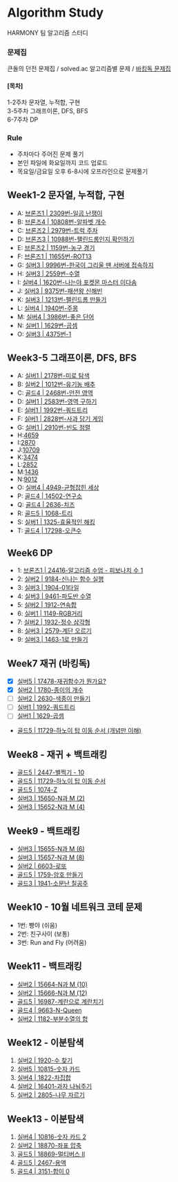 # Algorithm Study
HARMONY 팀 알고리즘 스터디

### 문제집
큰돌의 던전 문제집 / 
solved.ac 알고리즘별 문제 /
[바킹독 문제집](https://github.com/encrypted-def/basic-algo-lecture/blob/master/workbook.md)

#### [목차]
1-2주차 문자열, 누적합, 구현    
3-5주차 그래프이론, DFS, BFS   
6-7주차 DP

### Rule
- 주차마다 주어진 문제 풀기
- 본인 파일에 화요일까지 코드 업로드
- 목요일/금요일 오후 6-8시에 오프라인으로 문제풀기

## Week1-2 문자열, 누적합, 구현
- A: [브론즈1 | 2309번-일곱 난쟁이](https://www.acmicpc.net/problem/2309)
- B: [브론즈4 | 10808번-알파벳 개수](https://www.acmicpc.net/problem/10808)
- C: [브론즈2 | 2979번-트럭 주차](https://www.acmicpc.net/problem/2979)
- D: [브론즈3 | 10988번-팰린드롬인지 확인하기](https://www.acmicpc.net/problem/10988)
- E: [브론즈2 | 1159번-농구 경기](https://www.acmicpc.net/problem/1159)
- F: [브론즈1 | 11655번-ROT13](https://www.acmicpc.net/problem/11655)
- G: [실버3 | 9996번-한국이 그리울 땐 서버에 접속하지](https://www.acmicpc.net/problem/9996)
- H: [실버3 | 2559번-수열](https://www.acmicpc.net/problem/2559)
- I: [실버4 | 1620번-나는야 포켓몬 마스터 이다솜](https://www.acmicpc.net/problem/1620)
- J: [실버3 | 9375번-패션왕 신해빈](https://www.acmicpc.net/problem/9375)
- K: [실버3 | 1213번-팰린드롬 만들기](https://www.acmicpc.net/problem/1213)
- L: [실버4 | 1940번-주몽](https://www.acmicpc.net/problem/1940)
- M: [실버4 | 3986번-좋은 단어](https://www.acmicpc.net/problem/3986)
- N: [실버1 | 1629번-곱셈](https://www.acmicpc.net/problem/1629)
- O: [실버3 | 4375번-1](https://www.acmicpc.net/problem/4375)

## Week3-5 그래프이론, DFS, BFS
- A: [실버1 | 2178번-미로 탐색](https://www.acmicpc.net/problem/2178)
- B: [실버2 | 1012번-유기농 배추](https://www.acmicpc.net/problem/1012)
- C: [골드4 | 2468번-안전 영역](https://www.acmicpc.net/problem/2468)
- D: [실버1 | 2583번-영역 구하기](https://www.acmicpc.net/problem/2583)
- E: [실버1 | 1992번-쿼드트리](https://www.acmicpc.net/problem/1992)
- F: [실버1 | 2828번-사과 담기 게임](https://www.acmicpc.net/problem/2828)
- G: [실버1 | 2910번-빈도 정렬](https://www.acmicpc.net/problem/2910)
- H:[4659](https://www.acmicpc.net/problem/4659)
- I:[2870](https://www.acmicpc.net/problem/2870)
- J:[10709](https://www.acmicpc.net/problem/10709)
- K:[3474](https://www.acmicpc.net/problem/3474)
- L:[2852](https://www.acmicpc.net/problem/2852)
- M:[1436](https://www.acmicpc.net/problem/1436)
- N:[9012](https://www.acmicpc.net/problem/9012)
- O: [실버4 | 4949-균형잡힌 세상](https://www.acmicpc.net/problem/4949)
- P: [골드4 | 14502-연구소](https://www.acmicpc.net/problem/14502)
- Q: [골드4 | 2636-치즈](https://www.acmicpc.net/problem/2636)
- R: [골드5 | 1068-트리](https://www.acmicpc.net/problem/1068)
- S: [실버1 | 1325-효율적인 해킹](https://www.acmicpc.net/problem/1325)
- T: [골드4 | 17298-오큰수](https://www.acmicpc.net/problem/17298)

## Week6 DP
- 1: [브론즈1 | 24416-알고리즘 수업 - 피보나치 수 1](https://www.acmicpc.net/problem/24416)
- 2: [실버2 | 9184-신나는 함수 실행](https://www.acmicpc.net/problem/9184)
- 3: [실버3 | 1904-01타일](https://www.acmicpc.net/problem/1904)
- 4: [실버3 | 9461-파도반 수열](https://www.acmicpc.net/problem/9461)
- 5: [실버2 | 1912-연속합](https://www.acmicpc.net/problem/1912) 
- 6: [실버1 | 1149-RGB거리](https://www.acmicpc.net/problem/1149)
- 7: [실버2 | 1932-정수 삼각형](https://www.acmicpc.net/problem/1932)
- 8: [실버3 | 2579-계단 오르기](https://www.acmicpc.net/problem/2579)
- 9: [실버3 | 1463-1로 만들기](https://www.acmicpc.net/problem/1463)

## Week7 재귀 (바킹독)
- [x] [실버5 | 17478-재귀함수가 뭔가요?](https://www.acmicpc.net/problem/17478)
- [x] [실버2 | 1780-종이의 개수](https://www.acmicpc.net/problem/1780)
- [ ] [실버2 | 2630-색종이 만들기](https://www.acmicpc.net/problem/2630)
- [ ] [실버1 | 1992-쿼드트리](https://www.acmicpc.net/problem/1992)
- [ ] [실버1 | 1629-곱셈](https://www.acmicpc.net/problem/1629)
- [골드5 | 11729-하노이 탑 이동 순서 (개념만 이해)](https://www.acmicpc.net/problem/11729)

## Week8 - 재귀 + 백트래킹
- [골드5 | 2447-별찍기 - 10](https://www.acmicpc.net/problem/2447)
- [골드5 | 11729-하노이 탑 이동 순서](https://www.acmicpc.net/problem/11729)
- [골드5 | 1074-Z](https://www.acmicpc.net/problem/1074)
- [실버3 | 15650-N과 M (2)](https://www.acmicpc.net/problem/15650)
- [실버3 | 15652-N과 M (4)](https://www.acmicpc.net/problem/15652)

## Week9 - 백트래킹
- [실버3 | 15655-N과 M (6)](https://www.acmicpc.net/problem/15655)
- [실버3 | 15657-N과 M (8)](https://www.acmicpc.net/problem/15657)
- [실버2 | 6603-로또](https://www.acmicpc.net/problem/6603)
- [골드5 | 1759-암호 만들기](https://www.acmicpc.net/problem/1759)
- [골드3 | 1941-소문난 칠공주](https://www.acmicpc.net/problem/1941)

## Week10 - 10월 네트워크 코테 문제
- 1번: 빵야 (쉬움)
- 2번: 친구사이 (보통)
- 3번: Run and Fly (어려움)

## Week11 - 백트래킹
- [실버2 | 15664-N과 M (10)](https://www.acmicpc.net/problem/15664)
- [실버2 | 15666-N과 M (12)](https://www.acmicpc.net/problem/15666)
- [골드5 | 16987-계란으로 계란치기](https://www.acmicpc.net/problem/16987)
- [골드4 | 9663-N-Queen](https://www.acmicpc.net/problem/9663)
- [실버2 | 1182-부분수열의 합](https://www.acmicpc.net/problem/1182)

## Week12 - 이분탐색
1. [실버2 | 1920-수 찾기](https://www.acmicpc.net/problem/1920)
2. [실버5 | 10815-숫자 카드](https://www.acmicpc.net/problem/10815)
3. [실버4 | 1822-차집합](https://www.acmicpc.net/problem/1822)
4. [실버2 | 16401-과자 나눠주기](https://www.acmicpc.net/problem/16401)
5. [실버2 | 2805-나무 자르기](https://www.acmicpc.net/problem/2805)

## Week13 - 이분탐색
1. [실버4 | 10816-숫자 카드 2](https://www.acmicpc.net/problem/10816)
2. [실버2 | 18870-좌표 압축](https://www.acmicpc.net/problem/18870)
3. [골드5 | 18869-멀티버스 Ⅱ](https://www.acmicpc.net/problem/18869)
4. [골드5 | 2467-용액](https://www.acmicpc.net/problem/2467)
5. [골드4 | 3151-합이 0](https://www.acmicpc.net/problem/3151)
